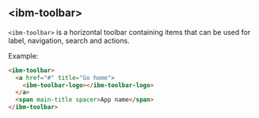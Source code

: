 ## &lt;ibm-toolbar&gt;

`<ibm-toolbar>` is a horizontal toolbar containing items that can be used for label, navigation, search and actions.

Example:
<!---
```
<custom-element-demo>
  <template>
    <script src="../webcomponentsjs/webcomponents-lite.js"></script>
    <link rel="import" href="ibm-toolbar.html">
    <link rel="import" href="ibm-toolbar-logo.html">
    <div class="grey-background">
      <next-code-block></next-code-block>
    </div>
  </template>
</custom-element-demo>
```
-->
```html
<ibm-toolbar>
  <a href="#" title="Go home">
    <ibm-toolbar-logo></ibm-toolbar-logo>
  </a>
  <span main-title spacer>App name</span>
</ibm-toolbar>
```
